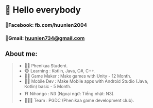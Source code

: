 # 👋 Hello everybody 
 ### 📖Facebook: fb.com/huunien2004
 ### 📨Gmail: huunien734@gmail.com
## About me:
>- 👨‍🎓 Phenikaa Student.
>- 🐵 Learning : Kotlin, Java, C#, C++.
>- 👨‍💻 Game Maker : Make games with Unity - 12 Month.
>- 👨‍💻 Mobile Dev : Make Mobile apps with Android Studio (Java, Kotlin) basic - 5 Month.
>- ⛩️ Nihongo : N3 (Ngoại ngữ: Tiếng nhật: N3).
>- 🧑‍🤝‍🧑 Team : PGDC (Phenikaa game development club).
